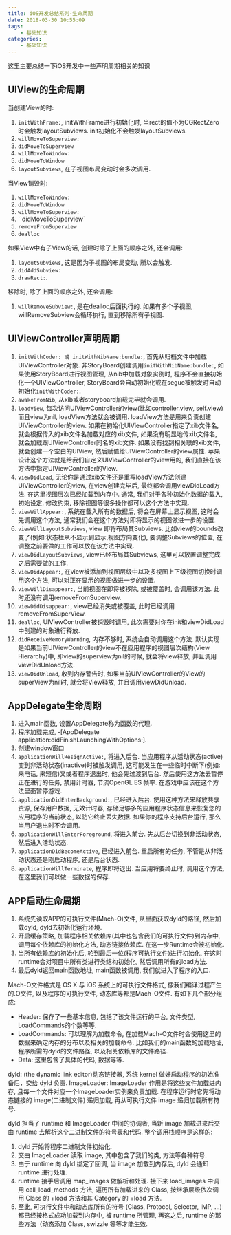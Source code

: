 ```yaml
---
title: iOS开发总结系列-生命周期
date: 2018-03-30 10:55:09
tags:
    - 基础知识
categories: 
    - 基础知识
---
```


这里主要总结一下iOS开发中一些声明周期相关的知识

## UIView的生命周期
当创建View的时: 

1. `initWithFrame:`, initWithFrame进行初始化时, 当rect的值不为CGRectZero时会触发layoutSubviews. init初始化不会触发layoutSubviews.
2. `willMoveToSuperview:`
3. `didMoveToSuperview`
4. `willMoveToWindow:`
5. `didMoveToWindow`
6. `layoutSubviews`, 在子视图布局变动时会多次调用.

当View销毁时:

1. `willMoveToWindow:`
2. `didMoveToWindow`
3. `willMoveToSuperview:`
4. ``didMoveToSuperview`
5. `removeFromSuperview`
6. `dealloc`

如果View中有子View的话, 创建时除了上面的顺序之外, 还会调用:

1. `layoutSubviews`, 这是因为子视图的布局变动, 所以会触发.
2. `didAddSubview:`
3. `drawRect:`.

移除时, 除了上面的顺序之外, 还会调用:

1. `willRemoveSubview:`, 是在dealloc后面执行的. 如果有多个子视图, willRemoveSubview会循环执行, 直到移除所有子视图.

## UIViewController声明周期

1. `initWithCoder: 或 initWithNibName:bundle:`, 首先从归档文件中加载UIViewController对象. 非StoryBoard创建调用`initWithNibName:bundle:`, 如果使用StoryBoard进行视图管理, 从nib中加载对象实例时, 程序不会直接初始化一个UIViewController, StoryBoard会自动初始化或在segue被触发时自动初始化`initWithCoder:`.
2. `awakeFromNib`, 从xib或者storyboard加载完毕就会调用.
3. `loadView`, 每次访问UIViewController的view(比如controller.view, self.view)而且view为nil, loadView方法就会被调用. loadView方法是用来负责创建UIViewController的view. 如果在初始化UIViewController指定了xib文件名, 就会根据传入的xib文件名加载对应的xib文件, 如果没有明显地传xib文件名, 就会加载跟UIViewController同名的xib文件. 如果没有找到相关联的xib文件, 就会创建一个空白的UIView, 然后赋值给UIViewController的view属性. 苹果设计这个方法就是给我们自定义UIViewController的view用的, 我们直接在该方法中指定UIViewController的View.
4. `viewDidLoad`, 无论你是通过xib文件还是重写loadView方法创建UIViewController的view, 在view创建完毕后, 最终都会调用viewDidLoad方法. 在这里视图层次已经加载到内存中. 通常, 我们对于各种初始化数据的载入, 初始设定, 修改约束, 移除视图等很多操作都可以这个方法中实现.
5. `viewWillAppear:`, 系统在载入所有的数据后, 将会在屏幕上显示视图, 这时会先调用这个方法, 通常我们会在这个方法对即将显示的视图做进一步的设置.
6. `viewWillLayoutSubviews`, view 即将布局其Subviews. 比如view的bounds改变了(例如:状态栏从不显示到显示,视图方向变化), 要调整Subviews的位置, 在调整之前要做的工作可以放在该方法中实现.
7. `viewDidLayoutSubviews`, view已经布局其Subviews, 这里可以放置调整完成之后需要做的工作.
8. `viewDidAppear:`, 在view被添加到视图层级中以及多视图上下级视图切换时调用这个方法, 可以对正在显示的视图做进一步的设置.
9. `viewWillDisappear:`, 当前视图在即将被移除, 或被覆盖时, 会调用该方法. 此时还没有调用removeFromSuperview.
10. `viewDidDisappear:`, view已经消失或被覆盖, 此时已经调用removeFromSuperView.
11. `dealloc`, UIViewController被销毁时调用, 此次需要对你在init和viewDidLoad中创建的对象进行释放.
12. `didReceiveMemoryWarning`, 内存不够时, 系统会自动调用这个方法. 默认实现是如果当前UIViewController的view不在应用程序的视图层次结构(View Hierarchy)中, 即view的superview为nil的时候, 就会将view释放, 并且调用viewDidUnload方法.
13. `viewDidUnload`, 收到内存警告时, 如果当前UIViewController的View的superView为nil时, 就会将View释放, 并且调用viewDidUnload.

## AppDelegate生命周期

1. 进入main函数, 设置AppDelegate称为函数的代理.
2. 程序加载完成, -[AppDelegate application:didFinishLaunchingWithOptions:].
3. 创建window窗口
4. `applicationWillResignActive:`, 将进入后台. 当应用程序从活动状态(active)变到非活动状态(inactive)时被触发调用, 这可能发生在一些临时中断下(例如: 来电话, 来短信)又或者程序退出时, 他会先过渡到后台. 然后使用这方法去暂停正在进行的任务, 禁用计时器, 节流OpenGL ES 帧率. 在游戏中应该在这个方法里面暂停游戏.
5. `applicationDidEnterBackground:`, 已经进入后台. 使用这种方法来释放共享资源, 保存用户数据, 无效计时器, 存储足够多的应用程序状态信息来恢复您的应用程序的当前状态, 以防它终止丢失数据. 如果你的程序支持后台运行, 那么当用户退出时不会调用.
6. `applicationWillEnterForeground`, 将进入前台. 先从后台切换到非活动状态, 然后进入活动状态.
7. `applicationDidBecomeActive`, 已经进入前台. 重启所有的任务, 不管是从非活动状态还是刚启动程序, 还是后台状态.
8. `applicationWillTerminate`, 程序即将退出. 当应用将要终止时, 调用这个方法, 在这里我们可以做一些数据的保存.

## APP启动生命周期

1. 系统先读取APP的可执行文件(Mach-O)文件, 从里面获取dyld的路径, 然后加载dyld, dyld去初始化运行环境. 
2. 开启缓存策略, 加载程序相关依赖库(其中也包含我们的可执行文件)到内存中, 调用每个依赖库的初始化方法, 动态链接依赖库. 在这一步Runtime会被初始化.
4. 当所有依赖库的初始化后, 轮到最后一位(程序可执行文件)进行初始化, 在这时runtime会对项目中所有类进行类结构初始化, 然后调用所有的load方法.
5. 最后dyld返回main函数地址, main函数被调用, 我们就进入了程序的入口.

Mach-O文件格式是 OS X 与 iOS 系统上的可执行文件格式, 像我们编译过程产生的.O文件, 以及程序的可执行文件, 动态库等都是Mach-O文件. 有如下几个部分组成:

* Header: 保存了一些基本信息, 包括了该文件运行的平台, 文件类型, LoadCommands的个数等等.
* LoadCommands: 可以理解为加载命令, 在加载Mach-O文件时会使用这里的数据来确定内存的分布以及相关的加载命令. 比如我们的main函数的加载地址, 程序所需的dyld的文件路径, 以及相关依赖库的文件路径.
* Data: 这里包含了具体的代码, 数据等等.

dyld: (the dynamic link editor)动态链接器, 系统 kernel 做好启动程序的初始准备后，交给 dyld 负责.
ImageLoader: ImageLoader 作用是将这些文件加载进内存, 且每一个文件对应一个ImageLoader实例来负责加载. 在程序运行时它先将动态链接的 image(二进制文件) 递归加载, 
再从可执行文件 image 递归加载所有符号.

dyld 担当了 runtime 和 ImageLoader 中间的协调者, 当新 image 加载进来后交由 runtime 去解析这个二进制文件的符号表和代码.
整个调用栈顺序是这样的:

1. dyld 开始将程序二进制文件初始化.
2. 交由 ImageLoader 读取 image, 其中包含了我们的类, 方法等各种符号.
3. 由于 runtime 向 dyld 绑定了回调, 当 image 加载到内存后, dyld 会通知 runtime 进行处理.
4. runtime 接手后调用 map_images 做解析和处理. 接下来 load_images 中调用 call_load_methods 方法, 遍历所有加载进来的 Class, 按继承层级依次调用 Class 的 +load 方法和其 Category 的 +load 方法.
5. 至此, 可执行文件中和动态库所有的符号 (Class, Protocol, Selector, IMP, …) 都已经按格式成功加载到内存中, 被 runtime 所管理, 再这之后, runtime 的那些方法（动态添加 Class, swizzle 等等才能生效.

